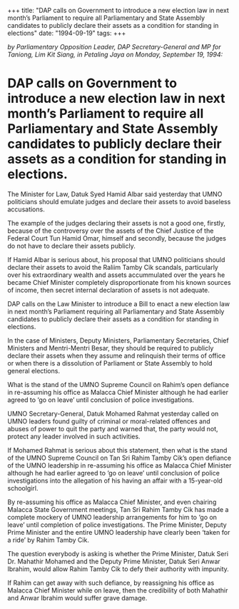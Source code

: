 +++ 
title: "DAP calls on Government to introduce a new election law in next month’s Parliament to require all Parliamentary and State Assembly candidates to publicly declare their assets as a condition for standing in elections"
date: "1994-09-19"
tags:
+++

_by Parliamentary Opposition Leader, DAP Secretary-General and MP for Taniong, Lim Kit Siang, in Petaling Jaya on Monday, September 19, 1994:_

# DAP calls on Government to introduce a new election law in next month’s Parliament to require all Parliamentary and State Assembly candidates to publicly declare their assets as a condition for standing in elections.

The Minister for Law, Datuk Syed Hamid Albar said yesterday that UMNO politicians should emulate judges and declare their assets to avoid baseless accusations.</u>

The example of the judges declaring their assets is not a good one, firstly, because of the controversy over the assets of the Chief Justice of the Federal Court Tun Hamid Omar, himself and secondly, because the judges do not have to declare their assets publicly.

If Hamid Albar is serious about, his proposal that UMNO politicians should declare their assets to avoid the Raliim Tamby Cik scandals, particularly over his extraordinary wealth and assets accummulated over the years he became Chief Minister completely disproportionate from his known sources of income, then secret internal declaration of assets is not adequate.

DAP calls on the Law Minister to introduce a Bill to enact a new election law in next month’s Parliament requiring all Parliamentary and State Assembly candidates to publicly declare their assets as a condition for standing in elections.

In the case of Ministers, Deputy Ministers, Parliamentary Secretaries, Chief Ministers and Mentri-Mentri Besar, they should be required to publicly declare their assets when they assume and relinquish their terms of office or when there is a dissolution of Parliament or State Assembly to hold general elections.

What is the stand of the UMNO Supreme Council on Rahim’s open defiance in re-assuming his office as Malacca Chief Minister although he had earlier agreed to ‘go on leave’ until conclusion of police investigations.

UMNO Secretary-General, Datuk Mohamed Rahmat yesterday called on UMNO leaders found guilty of criminal or moral-related offences and abuses of power to quit the party and warned that, the party would not, protect any leader involved in such activities.

If Mohamed Rahmat is serious about this statement, then what is the stand of the UMNO Supreme Council on Tan Sri Rahim Tamby Cik’s open defiance of the UMNO leadership in re-assuming his office as Malacca Chief Minister although he had earlier agreed to ‘go on leave’ until conclusion of police investigations into the allegation of his having an affair with a 15-year-old schoolgirl.

By re-assuming his office as Malacca Chief Minister, and even chairing Malacca State Government meetings, Tan Sri Rahim Tamby Cik has made a complete mockery of UMNO leadership arrangements for him to ‘go on leave’ until completion of police investigations. The Prime Minister, Deputy Prime Minister and the entire UMNO leadership have clearly been ‘taken for a ride’ by Rahim Tamby Cik.

The question everybody is asking is whether the Prime Minister, Datuk Seri Dr. Mahathir Mohamed and the Deputy Prime Minister, Datuk Seri Anwar Ibrahim, would allow Rahim Tamby Cik to defy their authority with impunity.

If Rahim can get away with such defiance, by reassigning his office as Malacca Chief Minister while on leave, then the credibility of both Mahathir and Anwar Ibrahim would suffer grave damage.
 
